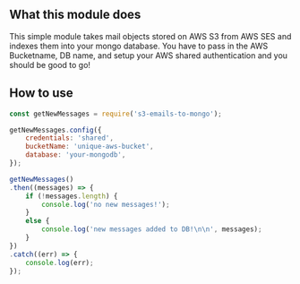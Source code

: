## What this module does
This simple module takes mail objects stored on AWS S3 from AWS SES and indexes them into your mongo database.
You have to pass in the AWS Bucketname, DB name, and setup your AWS shared authentication and you should be good to go!

## How to use
```javascript
const getNewMessages = require('s3-emails-to-mongo');

getNewMessages.config({
	credentials: 'shared',
	bucketName: 'unique-aws-bucket',
	database: 'your-mongodb',
});

getNewMessages()
.then((messages) => {
	if (!messages.length) {
		console.log('no new messages!');
	}
	else {
		console.log('new messages added to DB!\n\n', messages);
	}
})
.catch((err) => {
	console.log(err);
});
```
